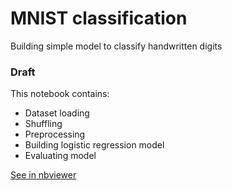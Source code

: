 # MNIST classification
Building simple model to classify handwritten digits

### Draft

This notebook contains:
- Dataset loading
- Shuffling
- Preprocessing
- Building logistic regression model
- Evaluating model

[See in nbviewer](https://nbviewer.jupyter.org/github/gruntoff/mnist_classification/blob/main/MNIST.ipynb)
